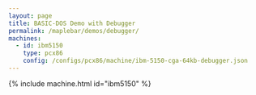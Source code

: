 ```yaml
---
layout: page
title: BASIC-DOS Demo with Debugger
permalink: /maplebar/demos/debugger/
machines:
  - id: ibm5150
    type: pcx86
    config: /configs/pcx86/machine/ibm-5150-cga-64kb-debugger.json
---
```


{% include machine.html id="ibm5150" %}
